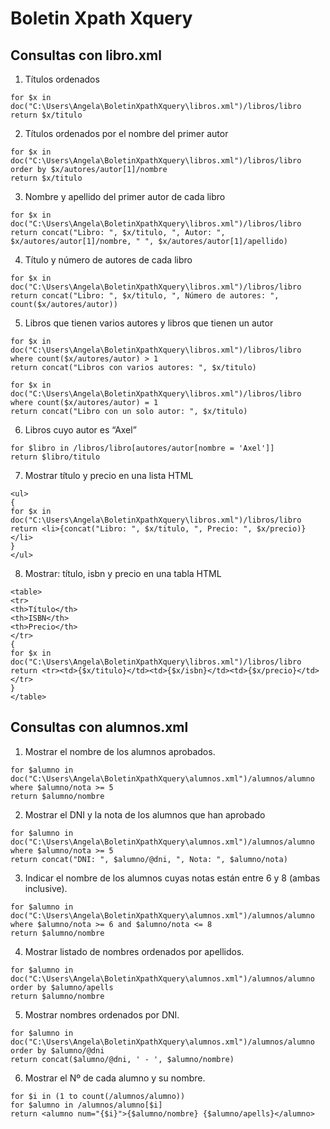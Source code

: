 # Boletin Xpath Xquery

## Consultas con libro.xml

1. Títulos ordenados
```
for $x in doc("C:\Users\Angela\BoletinXpathXquery\libros.xml")/libros/libro
return $x/titulo 
```

2. Títulos ordenados por el nombre del primer autor
```
for $x in doc("C:\Users\Angela\BoletinXpathXquery\libros.xml")/libros/libro
order by $x/autores/autor[1]/nombre
return $x/titulo
```


3. Nombre y apellido del primer autor de cada libro
```
for $x in doc("C:\Users\Angela\BoletinXpathXquery\libros.xml")/libros/libro
return concat("Libro: ", $x/titulo, ", Autor: ", $x/autores/autor[1]/nombre, " ", $x/autores/autor[1]/apellido)
```
4. Título y número de autores de cada libro
```
for $x in doc("C:\Users\Angela\BoletinXpathXquery\libros.xml")/libros/libro
return concat("Libro: ", $x/titulo, ", Número de autores: ", count($x/autores/autor))
```
5. Libros que tienen varios autores y libros que tienen un autor
```
for $x in doc("C:\Users\Angela\BoletinXpathXquery\libros.xml")/libros/libro
where count($x/autores/autor) > 1
return concat("Libros con varios autores: ", $x/titulo)

for $x in doc("C:\Users\Angela\BoletinXpathXquery\libros.xml")/libros/libro
where count($x/autores/autor) = 1
return concat("Libro con un solo autor: ", $x/titulo)

```
6.  Libros cuyo autor es “Axel”
```
for $libro in /libros/libro[autores/autor[nombre = 'Axel']]
return $libro/titulo
```

7.  Mostrar título y precio en una lista HTML
```
<ul>
{
for $x in doc("C:\Users\Angela\BoletinXpathXquery\libros.xml")/libros/libro
return <li>{concat("Libro: ", $x/titulo, ", Precio: ", $x/precio)}</li>
}
</ul>
```

8.  Mostrar: título, isbn y precio en una tabla HTML
```
<table>
<tr>
<th>Título</th>
<th>ISBN</th>
<th>Precio</th>
</tr>
{
for $x in doc("C:\Users\Angela\BoletinXpathXquery\libros.xml")/libros/libro
return <tr><td>{$x/titulo}</td><td>{$x/isbn}</td><td>{$x/precio}</td></tr>
}
</table>

```

## Consultas con alumnos.xml

1. Mostrar el nombre de los alumnos aprobados.
```
for $alumno in doc("C:\Users\Angela\BoletinXpathXquery\alumnos.xml")/alumnos/alumno
where $alumno/nota >= 5
return $alumno/nombre 
```

2. Mostrar el DNI y la nota de los alumnos que han aprobado
```
for $alumno in doc("C:\Users\Angela\BoletinXpathXquery\alumnos.xml")/alumnos/alumno
where $alumno/nota >= 5
return concat("DNI: ", $alumno/@dni, ", Nota: ", $alumno/nota)
```

3. Indicar el nombre de los alumnos cuyas notas están entre 6 y 8 (ambas inclusive).
```
for $alumno in doc("C:\Users\Angela\BoletinXpathXquery\alumnos.xml")/alumnos/alumno
where $alumno/nota >= 6 and $alumno/nota <= 8
return $alumno/nombre
```

4.  Mostrar listado de nombres ordenados por apellidos.
```
for $alumno in doc("C:\Users\Angela\BoletinXpathXquery\alumnos.xml")/alumnos/alumno
order by $alumno/apells
return $alumno/nombre
```

5. Mostrar nombres ordenados por DNI.
```
for $alumno in doc("C:\Users\Angela\BoletinXpathXquery\alumnos.xml")/alumnos/alumno
order by $alumno/@dni
return concat($alumno/@dni, ' - ', $alumno/nombre)
```

6. Mostrar el Nº de cada alumno y su nombre.
```
for $i in (1 to count(/alumnos/alumno))
for $alumno in /alumnos/alumno[$i]
return <alumno num="{$i}">{$alumno/nombre} {$alumno/apells}</alumno>
```
